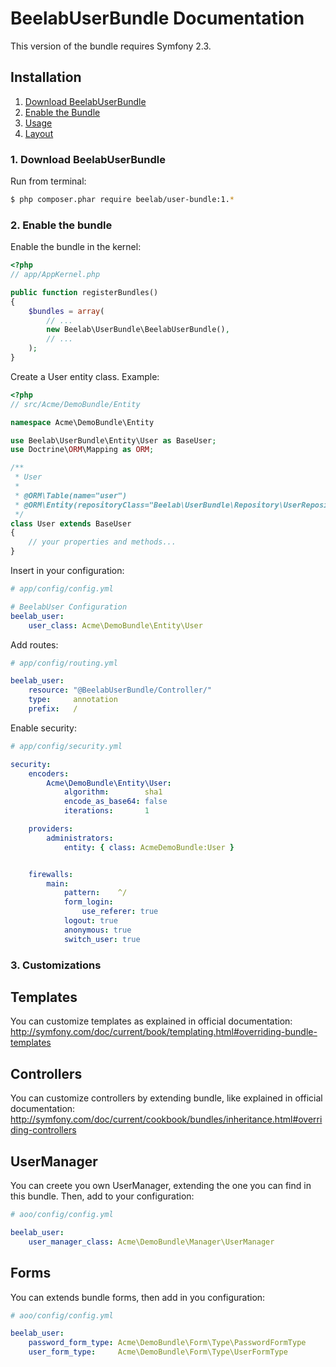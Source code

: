 BeelabUserBundle Documentation
==============================

This version of the bundle requires Symfony 2.3.

## Installation

1. [Download BeelabUserBundle](#1-download-beelabuserbundle)
2. [Enable the Bundle](#2-enable-the-bundle)
3. [Usage](#3-usage)
4. [Layout](#4-layout)

### 1. Download BeelabUserBundle

Run from terminal:
``` bash
$ php composer.phar require beelab/user-bundle:1.*
```

### 2. Enable the bundle

Enable the bundle in the kernel:

``` php
<?php
// app/AppKernel.php

public function registerBundles()
{
    $bundles = array(
        // ...
        new Beelab\UserBundle\BeelabUserBundle(),
        // ...
    );
}
```

Create a User entity class.
Example:
``` php
<?php
// src/Acme/DemoBundle/Entity

namespace Acme\DemoBundle\Entity

use Beelab\UserBundle\Entity\User as BaseUser;
use Doctrine\ORM\Mapping as ORM;

/**
 * User
 *
 * @ORM\Table(name="user")
 * @ORM\Entity(repositoryClass="Beelab\UserBundle\Repository\UserRepository")
 */
class User extends BaseUser
{
    // your properties and methods...
}

```

Insert in your configuration:
``` yaml
# app/config/config.yml

# BeelabUser Configuration
beelab_user:
    user_class: Acme\DemoBundle\Entity\User
```

Add routes:
``` yaml
# app/config/routing.yml

beelab_user:
    resource: "@BeelabUserBundle/Controller/"
    type:     annotation
    prefix:   /

```

Enable security:
``` yaml
# app/config/security.yml

security:
    encoders:
        Acme\DemoBundle\Entity\User:
            algorithm:        sha1
            encode_as_base64: false
            iterations:       1

    providers:
        administrators:
            entity: { class: AcmeDemoBundle:User }


    firewalls:
        main:
            pattern:    ^/
            form_login:
                use_referer: true
            logout: true
            anonymous: true
            switch_user: true

```

### 3. Customizations

Templates
---------

You can customize templates as explained in official documentation:
http://symfony.com/doc/current/book/templating.html#overriding-bundle-templates

Controllers
-----------

You can customize controllers by extending bundle, like explained in official documentation:
http://symfony.com/doc/current/cookbook/bundles/inheritance.html#overriding-controllers

UserManager
-----------

You can creete you own UserManager, extending the one you can find in this bundle.
Then, add to your configuration:
``` yaml
# aoo/config/config.yml

beelab_user:
    user_manager_class: Acme\DemoBundle\Manager\UserManager 
```

Forms
-----

You can extends bundle forms, then add in you configuration:
``` yaml
# aoo/config/config.yml

beelab_user:
    password_form_type: Acme\DemoBundle\Form\Type\PasswordFormType
    user_form_type:     Acme\DemoBundle\Form\Type\UserFormType
 
```
